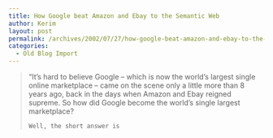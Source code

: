 ```yaml
---
title: How Google beat Amazon and Ebay to the Semantic Web
author: Kerim
layout: post
permalink: /archives/2002/07/27/how-google-beat-amazon-and-ebay-to-the-semantic-web/
categories:
  - Old Blog Import
---
```


>   &#8220;It&#8217;s hard to believe Google &#8211; which is now the world&#8217;s largest single online marketplace &#8211; came on the scene only a little more than 8 years ago, back in the days when Amazon and Ebay reigned supreme. So how did Google become the world&#8217;s single largest marketplace? 
>   
>   
>     Well, the short answer is
>   
>   

>   
>  